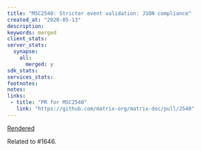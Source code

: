 ```yaml
---
title: "MSC2540: Stricter event validation: JSON compliance"
created_at: "2020-05-13"
description:
keywords: merged
client_stats:
server_stats:
  synapse:
    all:
      merged: y
sdk_stats:
services_stats:
footnotes:
notes:
links:
 - title: "PR for MSC2540"
   link: "https://github.com/matrix-org/matrix-doc/pull/2540"
---
```

[Rendered](https://github.com/matrix-org/matrix-doc/blob/clokep/json-validation-room-ver/proposals/2540-stricter-event-validation.md)

Related to #1646.
